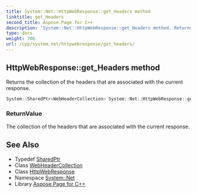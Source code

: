 ```yaml
---
title: System::Net::HttpWebResponse::get_Headers method
linktitle: get_Headers
second_title: Aspose.Page for C++
description: 'System::Net::HttpWebResponse::get_Headers method. Returns the collection of the headers that are associated with the current response in C++.'
type: docs
weight: 700
url: /cpp/system.net/httpwebresponse/get_headers/
---
```

## HttpWebResponse::get_Headers method


Returns the collection of the headers that are associated with the current response.

```cpp
System::SharedPtr<WebHeaderCollection> System::Net::HttpWebResponse::get_Headers() override
```


### ReturnValue

The collection of the headers that are associated with the current response.

## See Also

* Typedef [SharedPtr](../../../system/sharedptr/)
* Class [WebHeaderCollection](../../webheadercollection/)
* Class [HttpWebResponse](../)
* Namespace [System::Net](../../)
* Library [Aspose.Page for C++](../../../)
